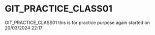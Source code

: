 # GIT_PRACTICE_CLASS01
GIT_PRACTICE_CLASS01
this is for practice purpose
again started on 20/03/2024
22:17
